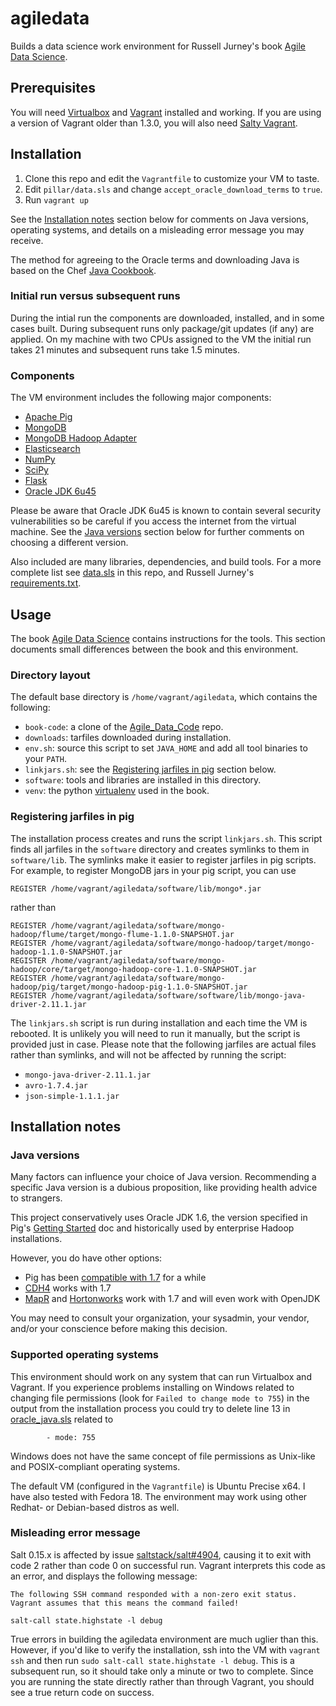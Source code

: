 # agiledata

Builds a data science work environment for Russell Jurney's book [Agile Data Science](http://shop.oreilly.com/product/0636920025054.do).

## Prerequisites

You will need [Virtualbox](https://www.virtualbox.org/) and [Vagrant](http://www.vagrantup.com/) installed and working. If you are using a version of Vagrant older than 1.3.0, you will also need [Salty Vagrant](https://github.com/saltstack/salty-vagrant).

## Installation

1. Clone this repo and edit the `Vagrantfile` to customize your VM to taste.
2. Edit  `pillar/data.sls` and change `accept_oracle_download_terms` to `true`.
3. Run `vagrant up`

See the [Installation notes](#installation-notes) section below for comments on Java versions, operating systems, and details on a misleading error message you may receive.

The method for agreeing to the Oracle terms and downloading Java is based on the Chef [Java Cookbook](https://github.com/opscode-cookbooks/java).

### Initial run versus subsequent runs

During the intial run the components are downloaded, installed, and in some cases built. During subsequent runs only package/git updates (if any) are applied. On my machine with two CPUs assigned to the VM the initial run takes 21 minutes and subsequent runs take 1.5 minutes.

### Components

The VM environment includes the following major components:

- [Apache Pig](http://pig.apache.org/)
- [MongoDB](http://www.mongodb.org/)
- [MongoDB Hadoop Adapter](https://github.com/mongodb/mongo-hadoop)
- [Elasticsearch](http://www.elasticsearch.org/)
- [NumPy](http://www.numpy.org/)
- [SciPy](http://www.scipy.org/)
- [Flask](http://flask.pocoo.org/)
- [Oracle JDK 6u45](http://www.oracle.com/technetwork/java/javase/downloads/jdk6downloads-1902814.html)

Please be aware that Oracle JDK 6u45 is known to contain several security vulnerabilities so be careful if you access the internet from the virtual machine. See the [Java versions](#java-versions) section below for further comments on choosing a different version.

Also included are many libraries, dependencies, and build tools. For a more complete list see [data.sls](https://github.com/charlesflynn/agiledata/blob/master/pillar/data.sls) in this repo, and Russell Jurney's [requirements.txt](https://github.com/rjurney/Agile_Data_Code/blob/master/requirements.txt).

## Usage

The book [Agile Data Science](http://shop.oreilly.com/product/0636920025054.do) contains instructions for the tools. This section documents small differences between the book and this environment.

### Directory layout

The default base directory is `/home/vagrant/agiledata`, which contains the following:
- `book-code`: a clone of the [Agile_Data_Code](https://github.com/rjurney/Agile_Data_Code) repo.
- `downloads`: tarfiles downloaded during installation.
- `env.sh`: source this script to set `JAVA_HOME` and add all tool binaries to your `PATH`.
- `linkjars.sh`: see the [Registering jarfiles in pig](#registering-jarfiles-in-pig) section below.
- `software`: tools and libraries are installed in this directory.
- `venv`: the python [virtualenv](http://www.virtualenv.org/) used in the book.

### Registering jarfiles in pig

The installation process creates and runs the script `linkjars.sh`. This script finds all jarfiles in the `software` directory and creates symlinks to them in `software/lib`. The symlinks make it easier to register jarfiles in pig scripts. For example, to register MongoDB jars in your pig script, you can use

    REGISTER /home/vagrant/agiledata/software/lib/mongo*.jar

rather than

    REGISTER /home/vagrant/agiledata/software/mongo-hadoop/flume/target/mongo-flume-1.1.0-SNAPSHOT.jar
    REGISTER /home/vagrant/agiledata/software/mongo-hadoop/target/mongo-hadoop-1.1.0-SNAPSHOT.jar
    REGISTER /home/vagrant/agiledata/software/mongo-hadoop/core/target/mongo-hadoop-core-1.1.0-SNAPSHOT.jar
    REGISTER /home/vagrant/agiledata/software/mongo-hadoop/pig/target/mongo-hadoop-pig-1.1.0-SNAPSHOT.jar
    REGISTER /home/vagrant/agiledata/software/software/lib/mongo-java-driver-2.11.1.jar

The `linkjars.sh` script is run during installation and each time the VM is rebooted. It is unlikely you will need to run it manually, but the script is provided just in case. Please note that the following jarfiles are actual files rather than symlinks, and will not be affected by running the script:

- `mongo-java-driver-2.11.1.jar`
- `avro-1.7.4.jar`
- `json-simple-1.1.1.jar`

## Installation notes

### Java versions

Many factors can influence your choice of Java version. Recommending a specific Java version is a dubious proposition, like providing health advice to strangers.

This project conservatively uses Oracle JDK 1.6, the version specified in Pig's [Getting Started](http://pig.apache.org/docs/r0.12.0/start.html#req) doc and historically used by enterprise Hadoop installations.

However, you do have other options:

- Pig has been [compatible with 1.7](https://issues.apache.org/jira/browse/PIG-2908) for a while
- [CDH4](http://www.cloudera.com/content/cloudera-content/cloudera-docs/CDH4/latest/CDH4-Requirements-and-Supported-Versions/cdhrsv_topic_3.html) works with 1.7
- [MapR](http://doc.mapr.com/display/MapR/Preparing+Each+Node#PreparingEachNode-java) and [Hortonworks](http://docs.hortonworks.com/HDPDocuments/HDP2/HDP-2.0.9.0/bk_installing_manually_book/content/rpm-chap1-2.html#rpm-chap1-2-5) work with 1.7 and will even work with OpenJDK

You may need to consult your organization, your sysadmin, your vendor, and/or your conscience before making this decision.

### Supported operating systems

This environment should work on any system that can run Virtualbox and Vagrant. If you experience problems installing on Windows related to changing file permissions (look for `Failed to change mode to 755`) in the output from the installation process you could try to delete line 13 in [oracle_java.sls](https://github.com/charlesflynn/agiledata/blob/master/salt/agiledata/oracle_java.sls#L13) related to

```
        - mode: 755
```

Windows does not have the same concept of file permissions as Unix-like and POSIX-compliant operating systems.

The default VM (configured in the `Vagrantfile`) is Ubuntu Precise x64. I have also tested with Fedora 18. The environment may work using other Redhat- or Debian-based distros as well.

### Misleading error message

Salt 0.15.x is affected by issue [saltstack/salt#4904](https://github.com/saltstack/salt/issues/4904), causing it to exit with code 2 rather than code 0 on successful run. Vagrant interprets this code as an error, and displays the following message:

    The following SSH command responded with a non-zero exit status.
    Vagrant assumes that this means the command failed!

    salt-call state.highstate -l debug

True errors in building the agiledata environment are much uglier than this. However, if you'd like to verify the installation, ssh into the VM with `vagrant ssh` and then run `sudo salt-call state.highstate -l debug`. This is a subsequent run, so it should take only a minute or two to complete. Since you are running the state directly rather than through Vagrant, you should see a true return code on success.
